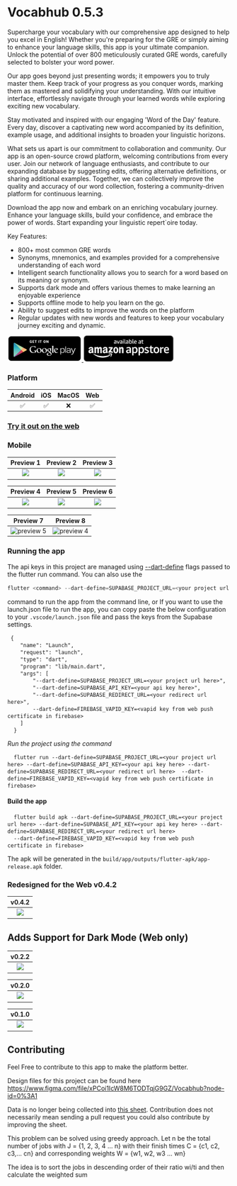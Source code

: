 # Vocabhub 0.5.3

Supercharge your vocabulary with our comprehensive app designed to help you excel in English! Whether you're preparing for the GRE or simply aiming to enhance your language skills, this app is your ultimate companion. Unlock the potential of over 800 meticulously curated GRE words, carefully selected to bolster your word power.

Our app goes beyond just presenting words; it empowers you to truly master them. Keep track of your progress as you conquer words, marking them as mastered and solidifying your understanding. With our intuitive interface, effortlessly navigate through your learned words while exploring exciting new vocabulary.

Stay motivated and inspired with our engaging 'Word of the Day' feature. Every day, discover a captivating new word accompanied by its definition, example usage, and additional insights to broaden your linguistic horizons.

What sets us apart is our commitment to collaboration and community. Our app is an open-source crowd platform, welcoming contributions from every user. Join our network of language enthusiasts, and contribute to our expanding database by suggesting edits, offering alternative definitions, or sharing additional examples. Together, we can collectively improve the quality and accuracy of our word collection, fostering a community-driven platform for continuous learning.

Download the app now and embark on an enriching vocabulary journey. Enhance your language skills, build your confidence, and embrace the power of words. Start expanding your linguistic repert`oire today.

Key Features:

- 800+ most common GRE words
- Synonyms, mnemonics, and examples provided for a comprehensive understanding of each word
- Intelligent search functionality allows you to search for a word based on its meaning or synonym.
- Supports dark mode and offers various themes to make learning an enjoyable experience
- Supports offline mode to help you learn on the go.
- Ability to suggest edits to improve the words on the platform
- Regular updates with new words and features to keep your vocabulary journey exciting and dynamic.

<a href="https://play.google.com/store/apps/details?id=com.vocabhub.app" target="_blank">
<img src="assets/googleplay.png" height="60">
</a>

<a href="http://www.amazon.com/gp/mas/dl/android?p=com.vocabhub.app" target="_blank">
<img src="assets/amazonappstore.png" height="60">
</a>

### Platform

| Android | iOS | MacOS | Web |
| :-----: | :-: | :---: | :-: |
|   ✅    | ✅  |  ❌   | ✅  |

### [Try it out on the web](https://vocabhub.web.app/)

### Mobile

|                                                           Preview 1                                                           |                                                           Preview 2                                                           |                                                           Preview 3                                                           |
| :---------------------------------------------------------------------------------------------------------------------------: | :---------------------------------------------------------------------------------------------------------------------------: | :---------------------------------------------------------------------------------------------------------------------------: |
| <img src="https://user-images.githubusercontent.com/31410839/244975971-0efb5a84-a65d-4bea-8518-ca2b50441ebb.png" width="600"> | <img src="https://user-images.githubusercontent.com/31410839/244975970-726972e8-4c90-431d-b148-42997925a41d.png" width="600"> | <img src="https://user-images.githubusercontent.com/31410839/244976016-d91bad90-f6bd-4a4c-85e6-2873768165f0.png" width="600"> |

|                                                           Preview 4                                                           |                                                           Preview 5                                                           |                                                           Preview 6                                                           |
| :---------------------------------------------------------------------------------------------------------------------------: | :---------------------------------------------------------------------------------------------------------------------------: | :---------------------------------------------------------------------------------------------------------------------------: |
| <img src="https://user-images.githubusercontent.com/31410839/244976020-c733ec5c-b3ee-421e-a85b-409d4b9fcd1e.png" width="600"> | <img src="https://user-images.githubusercontent.com/31410839/244976024-3587a34a-51f8-47c2-be0b-78c7a4446aa6.png" width="600"> | <img src="https://user-images.githubusercontent.com/31410839/244976121-16878a12-367a-4b11-85a7-6fd14af80428.png" width="600"> |

|                                                      Preview 7                                                      |                                                      Preview 8                                                      |
| :-----------------------------------------------------------------------------------------------------------------: | :-----------------------------------------------------------------------------------------------------------------: |
| ![preview 5](https://user-images.githubusercontent.com/31410839/244976125-a2b53e8e-8a8f-4d16-a4d3-499541606ca8.png) | ![preview 4](https://user-images.githubusercontent.com/31410839/244976128-6932df29-c6e3-4895-a305-e5c339f91ccd.png) |

### Running the app

The api keys in this project are managed using [--dart-define](https://dartcode.org/docs/using-dart-define-in-flutter/) flags passed to the flutter run command. You can also use the

```dart
flutter <command> --dart-define=SUPABASE_PROJECT_URL=<your project url here> --dart-define=SUPABASE_API_KEY=<your api key here> --dart-define=SUPABASE_REDIRECT_URL=<your redirect url here>
```

command to run the app from the command line, or If you want to use the launch.json file to run the app, you can copy paste the below configuration to your `.vscode/launch.json` file and pass the keys from the Supabase settings.

```
 {
    "name": "Launch",
    "request": "launch",
    "type": "dart",
    "program": "lib/main.dart",
    "args": [
        "--dart-define=SUPABASE_PROJECT_URL=<your project url here>",
        "--dart-define=SUPABASE_API_KEY=<your api key here>",
        "--dart-define=SUPABASE_REDIRECT_URL=<your redirect url here>",
        --dart-define=FIREBASE_VAPID_KEY=<vapid key from web push certificate in firebase>
    ]
  }
```

_Run the project using the command_

```
  flutter run --dart-define=SUPABASE_PROJECT_URL=<your project url here> --dart-define=SUPABASE_API_KEY=<your api key here> --dart-define=SUPABASE_REDIRECT_URL=<your redirect url here>  --dart-define=FIREBASE_VAPID_KEY=<vapid key from web push certificate in firebase>
```

#### Build the app

```
  flutter build apk --dart-define=SUPABASE_PROJECT_URL=<your project url here> --dart-define=SUPABASE_API_KEY=<your api key here> --dart-define=SUPABASE_REDIRECT_URL=<your redirect url here>
  --dart-define=FIREBASE_VAPID_KEY=<vapid key from web push certificate in firebase>
```

The apk will be generated in the `build/app/outputs/flutter-apk/app-release.apk` folder.

### Redesigned for the Web v0.4.2

|                                                 v0.4.2                                                  |
| :-----------------------------------------------------------------------------------------------------: |
| <img src="https://github.com/maheshmnj/vocabhub/assets/31410839/a3eee2da-dd51-445c-bed7-45363ae9ed7f"/> |

## Adds Support for Dark Mode (Web only)

|                                                       v0.2.2                                                       |
| :----------------------------------------------------------------------------------------------------------------: |
| <img src="https://user-images.githubusercontent.com/31410839/125232197-be28a180-e2f9-11eb-82db-980325528b55.png"/> |

|                                                       v0.2.0                                                       |
| :----------------------------------------------------------------------------------------------------------------: |
| <img src="https://user-images.githubusercontent.com/31410839/121843891-b8429f00-cd00-11eb-8fc9-c242b8a6a19c.png"/> |

|                                                       v0.1.0                                                       |
| :----------------------------------------------------------------------------------------------------------------: |
| <img src="https://user-images.githubusercontent.com/31410839/120900881-131b2d00-c655-11eb-8c00-6aafade70d29.png"/> |

## Contributing

Feel Free to contribute to this app to make the platform better.

Design files for this project can be found here https://www.figma.com/file/xPCoi1IcW8M6TODTqjG9GZ/Vocabhub?node-id=0%3A1

Data is no longer being collected into [this sheet](https://docs.google.com/spreadsheets/d/1G1RtQfsEDqHhHP4cgOpO9x_ZtQ1dYa6QrGCq3KFlu50/edit#gid=0). Contribution does not necessarily mean sending a pull request you could also contribute by improving the sheet.

This problem can be solved using greedy approach. Let n be the total number of jobs  with J = {1, 2, 3, 4 … n} with their finish times C = {c1, c2, c3,... cn} and corresponding weights W = {w1, w2, w3 … wn} 


The idea is to sort the jobs in descending order of their ratio wi/ti and then calculate the weighted sum


